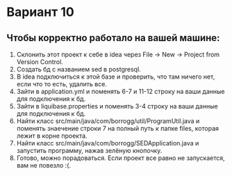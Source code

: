 # Вариант 10
## Чтобы корректно работало на вашей машине:
1. Склонить этот проект к себе в idea через File -> New -> Project from Version Control.
2. Создать бд с названием sed в postgresql.
3. В idea подключиться к этой базе и проверить, что там ничего нет, если что то есть, удалить все.
4. Зайти в application.yml и поменять 6-7 и 11-12 строку на ваши данные для подключения к бд.
5. Зайти в liquibase.properties и поменять 3-4 строку на ваши данные для подключения к бд.
6. Найти класс src/main/java/com/borrogg/util/ProgramUtil.java и поменять знаечение строки 7 на полный путь к папке files, которая лежит в корне проекта.
7. Найти класс src/main/java/com/borrogg/SEDApplication.java и запустить программу, нажав зелёную кнопочку.
8. Готово, можно порадоваться. Если проект все равно не запускается, вам не повезло :(.
